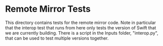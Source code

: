 Remote Mirror Tests
===================

This directory contains tests for the remote mirror code.  Note in particular
that the interop test that runs from here only tests the version of Swift that
we are currently building.  There is a script in the Inputs folder,
"interop.py", that can be used to test multiple versions together.
